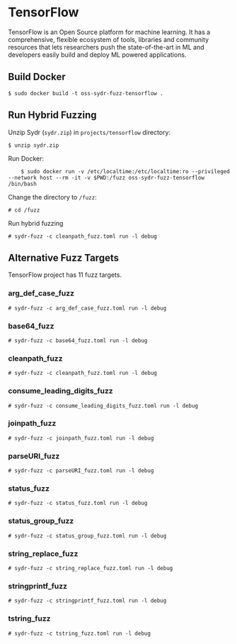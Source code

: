 # TensorFlow

TensorFlow is an Open Source platform for machine learning. It has a comprehensive, flexible ecosystem of tools, libraries and community resources that lets researchers push the state-of-the-art in ML and developers easily build and deploy ML powered applications.

## Build Docker

	$ sudo docker build -t oss-sydr-fuzz-tensorflow .

## Run Hybrid Fuzzing

Unzip Sydr (`sydr.zip`) in `projects/tensorflow` directory:

	$ unzip sydr.zip

Run Docker:

        $ sudo docker run -v /etc/localtime:/etc/localtime:ro --privileged --network host --rm -it -v $PWD:/fuzz oss-sydr-fuzz-tensorflow /bin/bash

Change the directory to `/fuzz`:

	# cd /fuzz

Run hybrid fuzzing

	# sydr-fuzz -c cleanpath_fuzz.toml run -l debug

## Alternative Fuzz Targets

TensorFlow project has 11 fuzz targets.

### arg_def_case_fuzz

	# sydr-fuzz -c arg_def_case_fuzz.toml run -l debug

### base64_fuzz

	# sydr-fuzz -c base64_fuzz.toml run -l debug

### cleanpath_fuzz

	# sydr-fuzz -c cleanpath_fuzz.toml run -l debug

### consume_leading_digits_fuzz

	# sydr-fuzz -c consume_leading_digits_fuzz.toml run -l debug

### joinpath_fuzz

	# sydr-fuzz -c joinpath_fuzz.toml run -l debug

### parseURI_fuzz

	# sydr-fuzz -c parseURI_fuzz.toml run -l debug

### status_fuzz

	# sydr-fuzz -c status_fuzz.toml run -l debug

### status_group_fuzz

	# sydr-fuzz -c status_group_fuzz.toml run -l debug

### string_replace_fuzz

	# sydr-fuzz -c string_replace_fuzz.toml run -l debug

### stringprintf_fuzz

	# sydr-fuzz -c stringprintf_fuzz.toml run -l debug

### tstring_fuzz

	# sydr-fuzz -c tstring_fuzz.toml run -l debug

